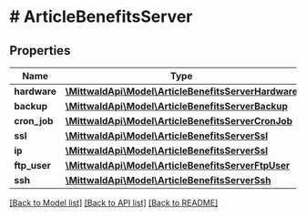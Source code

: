 # # ArticleBenefitsServer

## Properties

Name | Type | Description | Notes
------------ | ------------- | ------------- | -------------
**hardware** | [**\MittwaldApi\Model\ArticleBenefitsServerHardware**](ArticleBenefitsServerHardware.md) |  | [optional]
**backup** | [**\MittwaldApi\Model\ArticleBenefitsServerBackup**](ArticleBenefitsServerBackup.md) |  | [optional]
**cron_job** | [**\MittwaldApi\Model\ArticleBenefitsServerCronJob**](ArticleBenefitsServerCronJob.md) |  | [optional]
**ssl** | [**\MittwaldApi\Model\ArticleBenefitsServerSsl**](ArticleBenefitsServerSsl.md) |  | [optional]
**ip** | [**\MittwaldApi\Model\ArticleBenefitsServerSsl**](ArticleBenefitsServerSsl.md) |  | [optional]
**ftp_user** | [**\MittwaldApi\Model\ArticleBenefitsServerFtpUser**](ArticleBenefitsServerFtpUser.md) |  | [optional]
**ssh** | [**\MittwaldApi\Model\ArticleBenefitsServerSsh**](ArticleBenefitsServerSsh.md) |  | [optional]

[[Back to Model list]](../../README.md#models) [[Back to API list]](../../README.md#endpoints) [[Back to README]](../../README.md)
